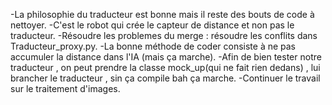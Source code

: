   -La philosophie du traducteur est bonne mais il reste des bouts de code à nettoyer.
  -C'est le robot qui crée le capteur de distance et non pas le traducteur.
  -Résoudre les problemes du merge : résoudre les conflits dans Traducteur_proxy.py.
  -La bonne méthode de coder consiste à ne pas accumuler la distance dans l'IA (mais ça marche).
  -Afin de bien tester notre traducteur , on peut prendre la classe mock_up(qui ne fait rien dedans) , lui brancher le traducteur , sin ça compile bah ça marche.
  -Continuer le travail sur le traitement d'images.
  
